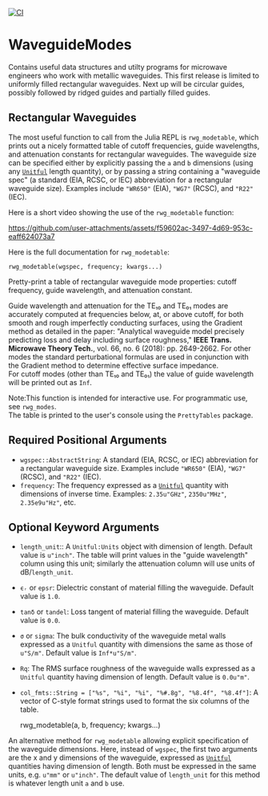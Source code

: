 [![CI](https://github.com/simonp0420/WaveguideModes.jl/actions/workflows/CI.yml/badge.svg)](https://github.com/simonp0420/WaveguideModes.jl/actions/workflows/CI.yml)
# WaveguideModes

Contains useful data structures and utilty programs for microwave engineers who work with metallic waveguides.  This 
first release is limited to uniformly filled rectangular waveguides.  Next up will be circular guides, possibly
followed by ridged guides and partially filled guides.

## Rectangular Waveguides
The most useful function to call from the Julia REPL is `rwg_modetable`, which prints out a nicely formatted table
of cutoff frequencies, guide wavelengths, and attenuation constants for rectangular waveguides.  The waveguide size
can be specified either by explicitly passing the `a` and `b` dimensions (using any 
[`Unitful`](https://painterqubits.github.io/Unitful.jl/stable/) length quantity), or by passing a string containing
a "waveguide spec" (a standard (EIA, RCSC, or IEC) abbreviation for a rectangular waveguide size). Examples include 
`"WR650"` (EIA), `"WG7"` (RCSC), and `"R22"` (IEC). 

Here is a short video showing the use of the `rwg_modetable` function:

https://github.com/user-attachments/assets/f59602ac-3497-4d69-953c-eaff624073a7

Here is the full documentation for `rwg_modetable`:

    rwg_modetable(wgspec, frequency; kwargs...)

Pretty-print a table of rectangular waveguide mode properties: cutoff frequency, guide wavelength, and attenuation constant.

Guide wavelength and attenuation for the TE₁₀ and TE₀₁ modes are accurately computed at frequencies below, at, or 
above cutoff, for both smooth and rough imperfectly conducting surfaces, using the Gradient method as detailed 
in the paper: "Analytical waveguide model precisely predicting loss and delay including surface roughness," 
**IEEE Trans. Microwave Theory Tech.**, vol. 66, no. 6 (2018): pp. 2649-2662. For other modes the standard 
perturbational formulas are used in conjunction with the Gradient method to determine effective surface impedance.  
For cutoff modes (other than TE₁₀ and TE₀₁) the value of guide wavelength will be printed out as `Inf`.

Note:This function is intended for interactive use.  For programmatic use, see `rwg_modes`.  
The table is printed to the user's console using the `PrettyTables` package.  

## Required Positional Arguments
- `wgspec::AbstractString`: A standard (EIA, RCSC, or IEC) abbreviation for a rectangular waveguide size.
  Examples include `"WR650"` (EIA), `"WG7"` (RCSC), and `"R22"` (IEC).
- `frequency`: The frequency expressed as a [`Unitful`](https://painterqubits.github.io/Unitful.jl/stable/)
  quantity with dimensions of inverse time.  Examples: `2.35u"GHz"`, `2350u"MHz"`, `2.35e9u"Hz"`, etc.

## Optional Keyword Arguments
- `length_unit`:: A `Unitful:Units` object with dimension of length. Default value is `u"inch"`. The table will
  print values in the "guide wavelength" column using this unit; similarly the attenuation column will use
  units of dB/`length_unit`.
- `ϵᵣ` or `epsr`: Dielectric constant of material filling the waveguide. Default value is `1.0`.
- `tanδ` or `tandel`: Loss tangent of material filling the waveguide. Default value is `0.0`. 
- `σ` or `sigma`: The bulk conductivity of the waveguide metal walls expressed as a `Unitful` quantity
  with dimensions the same as those of `u"S/m"`.  Default value is `Inf*u"S/m"`.
- `Rq`: The RMS surface roughness of the waveguide walls expressed as a `Unitful` quantity having dimension
  of length. Default value is `0.0u"m"`.
- `col_fmts::String = ["%s", "%i", "%i", "%#.8g", "%8.4f", "%8.4f"]`: A vector of C-style format strings
  used to format the six columns of the table.

    rwg_modetable(a, b, frequency; kwargs...)

An alternative method for `rwg_modetable` allowing explicit specification of the waveguide dimensions.
Here, instead of `wgspec`, the first two arguments are the x and y dimensions of the waveguide, expressed
as [`Unitful`](https://painterqubits.github.io/Unitful.jl/stable/) quantities having dimension of length.
Both must be expressed in the same units, e.g. `u"mm"` or `u"inch"`.  The default value of `length_unit`
for this method is whatever length unit `a` and `b` use.
